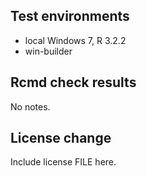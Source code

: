 ## Test environments
* local Windows 7, R 3.2.2
* win-builder

## Rcmd check results

No notes.

## License change

Include license FILE here.


